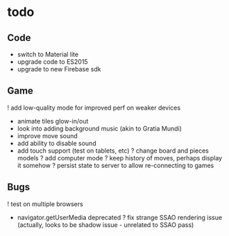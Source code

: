 # todo

## Code
- switch to Material lite
- upgrade code to ES2015
- upgrade to new Firebase sdk

## Game
! add low-quality mode for improved perf on weaker devices
- animate tiles glow-in/out
- look into adding background music (akin to Gratia Mundi)
- improve move sound
- add ability to disable sound
- add touch support (test on tablets, etc)
? change board and pieces models
? add computer mode
? keep history of moves, perhaps display it somehow
? persist state to server to allow re-connecting to games

## Bugs
! test on multiple browsers
- navigator.getUserMedia deprecated
? fix strange SSAO rendering issue (actually, looks to be shadow issue - unrelated to SSAO pass)
